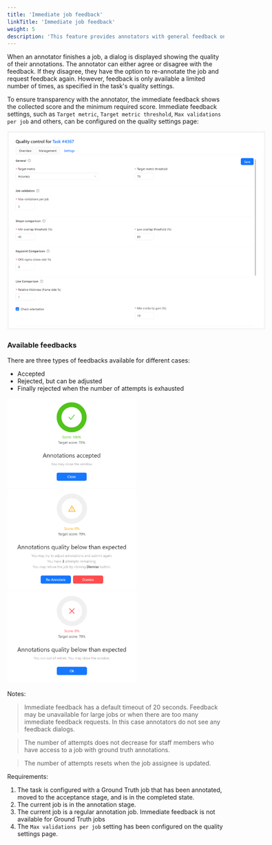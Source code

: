```yaml
---
title: 'Immediate job feedback'
linkTitle: 'Immediate job feedback'
weight: 5
description: 'This feature provides annotators with general feedback on their performance in a job.'
---
```


When an annotator finishes a job, a dialog is displayed showing the quality of their annotations.
The annotator can either agree or disagree with the feedback.
If they disagree, they have the option to re-annotate the job and request feedback again.
However, feedback is only available a limited number of times, as specified in the task's quality settings.

To ensure transparency with the annotator, the immediate feedback shows the collected score and
the minimum required score.
Immediate feedback settings, such as `Target metric`, `Target metric threshold`,
`Max validations per job` and others, can be configured on the quality settings page:

<img src="/images/immediate-feedback-quality-settings.png" style="max-width: 600px;">

### Available feedbacks

There are three types of feedbacks available for different cases:
- Accepted
- Rejected, but can be adjusted
- Finally rejected when the number of attempts is exhausted

<img src="/images/immediate-feedback-accept.png" style="max-width: 300px;">
<img src="/images/immediate-feedback-reject.png" style="max-width: 300px;">
<img src="/images/immediate-feedback-final-reject.png" style="max-width: 300px;">

Notes:

> Immediate feedback has a default timeout of 20 seconds.
Feedback may be unavailable for large jobs or when there are too many immediate feedback requests.
In this case annotators do not see any feedback dialogs.

> The number of attempts does not decrease for staff members who have access to a job with ground truth annotations.

> The number of attempts resets when the job assignee is updated.

Requirements:
1. The task is configured with a Ground Truth job that has been annotated,
moved to the acceptance stage, and is in the completed state.
2. The current job is in the annotation stage.
3. The current job is a regular annotation job. Immediate feedback is not available for Ground Truth jobs
4. The `Max validations per job` setting has been configured on the quality settings page.



